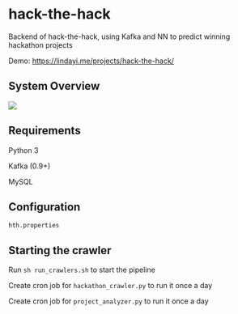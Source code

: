 # hack-the-hack
Backend of hack-the-hack, using Kafka and NN to predict winning hackathon projects

Demo: https://lindayi.me/projects/hack-the-hack/

## System Overview
![](https://lindayi.me/wp-content/uploads/2018/10/overview.jpg)

## Requirements
Python 3

Kafka (0.9+)

MySQL

## Configuration
`hth.properties`

## Starting the crawler
Run `sh run_crawlers.sh` to start the pipeline

Create cron job for `hackathon_crawler.py` to run it once a day

Create cron job for `project_analyzer.py` to run it once a day
